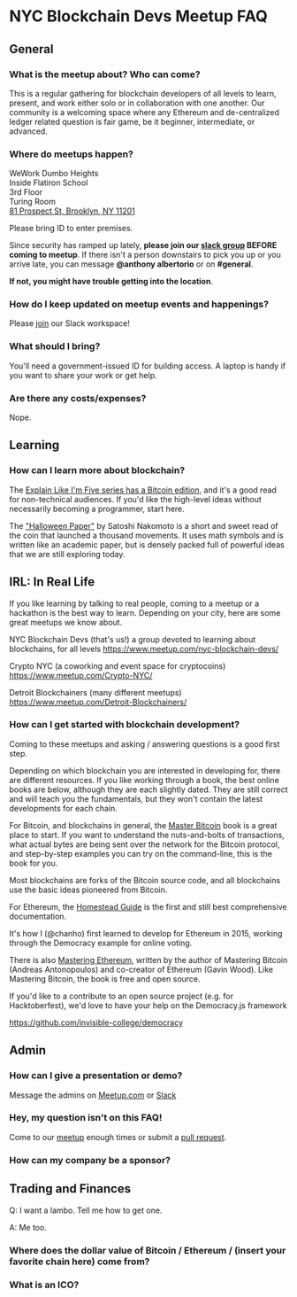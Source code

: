 # NYC Blockchain Devs Meetup FAQ

## General

### What is the meetup about?  Who can come?
This is a regular gathering for blockchain developers of all levels to learn, present, and work either solo or in collaboration with one another. Our community is a welcoming space where any Ethereum and de-centralized ledger related question is fair game, be it beginner, intermediate, or advanced.

### Where do meetups happen?
WeWork Dumbo Heights \
Inside Flatiron School \
3rd Floor  \
Turing Room  \
[81 Prospect St, Brooklyn, NY 11201](https://goo.gl/maps/9BPpedPMVW9sgfE17)

Please bring ID to enter premises.

Since security has ramped up lately, **please join our [slack group](http://bit.ly/nyc-blockchain-devs-slack-join) BEFORE coming to meetup**. If there isn't a person downstairs to pick you up or you arrive late, you can message **@anthony albertorio** or on **#general**. 

**If not, you might have trouble getting into the location**.

### How do I keep updated on meetup events and happenings?
Please [join](http://bit.ly/nyc-blockchain-devs-slack-join) our Slack workspace!   

### What should I bring?
You'll need a government-issued ID for building access.  A laptop is handy if you want to share your work or get help.

### Are there any costs/expenses?
Nope.  

## Learning

### How can I learn more about blockchain?

The [Explain Like I'm Five series has a Bitcoin edition](https://www.freecodecamp.org/news/explain-bitcoin-like-im-five-73b4257ac833/),
and it's a good read for non-technical audiences. If you'd
like the high-level ideas without necessarily becoming a
programmer, start here.

The ["Halloween Paper"](https://bitcoin.org/bitcoin.pdf)
by Satoshi Nakomoto is a short and sweet
read of the coin that launched a thousand movements. It uses
math symbols and is written like an academic paper, but is
densely packed full of powerful ideas that we are still
exploring today.


## IRL: In Real Life
If you like learning by talking to real people, coming to a
meetup or a hackathon is the best way to learn. Depending on
your city, here are some great meetups we know about.

NYC Blockchain Devs (that's us!)
a group devoted to learning about blockchains, for all levels
https://www.meetup.com/nyc-blockchain-devs/

Crypto NYC (a coworking and event space for cryptocoins)
https://www.meetup.com/Crypto-NYC/

Detroit Blockchainers (many different meetups)
https://www.meetup.com/Detroit-Blockchainers/

### How can I get started with blockchain development?

Coming to these meetups and asking / answering questions is a good first step.

Depending on which blockchain you are interested in developing for, there are
different resources. If you like working through a book, the best online books
are below, although they are each slightly dated. They are still correct and
will teach you the fundamentals, but they won't contain the latest developments
for each chain.

For Bitcoin, and blockchains in general, the [Master Bitcoin](https://bitcoinbook.info/) book is a great place to start. If you want to understand the nuts-and-bolts of transactions, what actual bytes are being sent over the network for the Bitcoin protocol, and step-by-step examples you can try on the command-line, this is the book for you.

Most blockchains are forks of the Bitcoin source code, and all blockchains use
the basic ideas pioneered from Bitcoin.

For Ethereum, the [Homestead Guide](https://ethereum-homestead.readthedocs.io/en/latest/index.html) is the first and still best comprehensive documentation.

It's how I (@chanho) first learned to develop for Ethereum in 2015, working through the Democracy example for online voting.

There is also [Mastering Ethereum](https://github.com/ethereumbook/ethereumbook), written by the author of Mastering Bitcoin (Andreas Antonopoulos) and co-creator of Ethereum (Gavin Wood). Like Mastering Bitcoin, the book is free and open source.

If you'd like to a contribute to an open source project (e.g. for Hacktoberfest),
we'd love to have your help on the Democracy.js framework

https://github.com/invisible-college/democracy

## Admin

### How can I give a presentation or demo?

Message the admins on [Meetup.com](https://www.meetup.com/nyc-blockchain-devs/)
or [Slack](http://bit.ly/nyc-blockchain-devs-slack-join)

### Hey, my question isn't on this FAQ!

Come to our [meetup](https://www.meetup.com/nyc-blockchain-devs/) enough times or submit a [pull request](https://github.com/NYC-Blockchain-Devs/meetup-faq/pulls).

### How can my company be a sponsor?

## Trading and Finances
Q: I want a lambo. Tell me how to get one.

A: Me too.


### Where does the dollar value of Bitcoin / Ethereum / (insert your favorite chain here) come from?

### What is an ICO?
